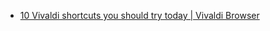 - [10 Vivaldi shortcuts you should try today | Vivaldi Browser](https://vivaldi.com/blog/10-shortcuts-you-should-try-today/)